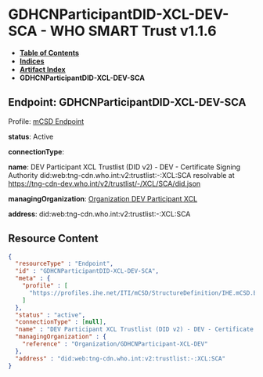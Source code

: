 # GDHCNParticipantDID-XCL-DEV-SCA - WHO SMART Trust v1.1.6

* [**Table of Contents**](toc.md)
* [**Indices**](indices.md)
* [**Artifact Index**](artifacts.md)
* **GDHCNParticipantDID-XCL-DEV-SCA**

## Endpoint: GDHCNParticipantDID-XCL-DEV-SCA

Profile: [mCSD Endpoint](https://profiles.ihe.net/ITI/mCSD/4.0.0/StructureDefinition-IHE.mCSD.Endpoint.html)

**status**: Active

**connectionType**: 

**name**: DEV Participant XCL Trustlist (DID v2) - DEV - Certificate Signing Authority did:web:tng-cdn.who.int:v2:trustlist:-:XCL:SCA resolvable at https://tng-cdn-dev.who.int/v2/trustlist/-/XCL/SCA/did.json

**managingOrganization**: [Organization DEV Participant XCL](Organization-GDHCNParticipant-XCL-DEV.md)

**address**: did:web:tng-cdn.who.int:v2:trustlist:-:XCL:SCA



## Resource Content

```json
{
  "resourceType" : "Endpoint",
  "id" : "GDHCNParticipantDID-XCL-DEV-SCA",
  "meta" : {
    "profile" : [
      "https://profiles.ihe.net/ITI/mCSD/StructureDefinition/IHE.mCSD.Endpoint"
    ]
  },
  "status" : "active",
  "connectionType" : [null],
  "name" : "DEV Participant XCL Trustlist (DID v2) - DEV - Certificate Signing Authority\ndid:web:tng-cdn.who.int:v2:trustlist:-:XCL:SCA\nresolvable at https://tng-cdn-dev.who.int/v2/trustlist/-/XCL/SCA/did.json",
  "managingOrganization" : {
    "reference" : "Organization/GDHCNParticipant-XCL-DEV"
  },
  "address" : "did:web:tng-cdn.who.int:v2:trustlist:-:XCL:SCA"
}

```

